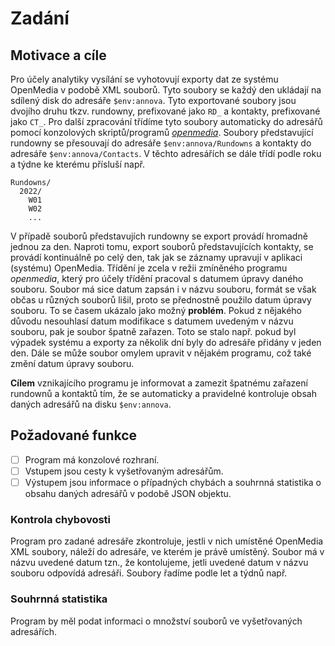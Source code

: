 # Zadání

## Motivace a cíle

Pro účely analytiky vysílání se vyhotovují exporty dat ze systému OpenMedia v podobě XML souborů. Tyto soubory se každý den ukládají na sdílený disk do adresáře `$env:annova`. Tyto exportované soubory jsou dvojího druhu tkzv. rundowny, prefixované jako `RD_` a kontakty, prefixované jako `CT_`. Pro další zpracování třídíme tyto soubory automaticky do adresářů pomocí konzolových skriptů/programů [*openmedia*](https://github.com/czech-radio/openmedia/). Soubory představující rundowny se přesouvají do adresáře `$env:annova/Rundowns` a kontakty do adresáře `$env:annova/Contacts`. V těchto adresářích se dále třídí podle roku a týdne ke kterému přísluší např. 

```shell
Rundowns/
  2022/
    W01
    W02
    ...
```

V případě souborů představujích rundowny se export provádí hromadně jednou za den. Naproti tomu, export souborů představujících kontakty, se provádí kontinuálně po celý den, tak jak se záznamy upravují v aplikaci (systému) OpenMedia. Třídění je zcela v režii zmíněného programu *openmedia*, který pro účely třídění pracoval s datumem úpravy daného souboru. Soubor má sice datum zapsán i v názvu souboru, formát se však občas u různých souborů lišil, proto se přednostně použilo datum úpravy souboru. To se časem ukázalo jako možný **problém**. Pokud z nějakého důvodu nesouhlasí datum modifikace s datumem uvedeným v názvu souboru, pak je soubor špatně zařazen. Toto se stalo např. pokud byl výpadek systému a exporty za několik dní byly do adresáře přidány v jeden den. Dále se může soubor omylem upravit v nějakém programu, což také změní datum úpravy souboru.

**Cílem** vznikajícího programu je informovat a zamezit špatnému zařazení rundownů a kontaktů tím, že se automaticky a pravidelné kontroluje obsah daných adresářů na disku `$env:annova`.

## Požadované funkce

- [ ] Program má konzolové rozhraní. 
- [ ] Vstupem jsou cesty k vyšetřovaným adresářům. 
- [ ] Výstupem jsou informace o případných chybách a souhrnná statistika o obsahu daných adresářů v podobě JSON objektu.

### Kontrola chybovosti

Program pro zadané adresáře zkontroluje, jestli v nich umístěné OpenMedia XML soubory, náleží do adresáře, ve kterém je právě umístěný. Soubor má v názvu uvedené datum tzn., že kontolujeme, jetli uvedené datum v názvu souboru odpovídá adresáři. Soubory řadíme podle let a týdnů např. 

### Souhrnná statistika

Program by měl podat informaci o množství souborů ve vyšetřovaných adresářích.


